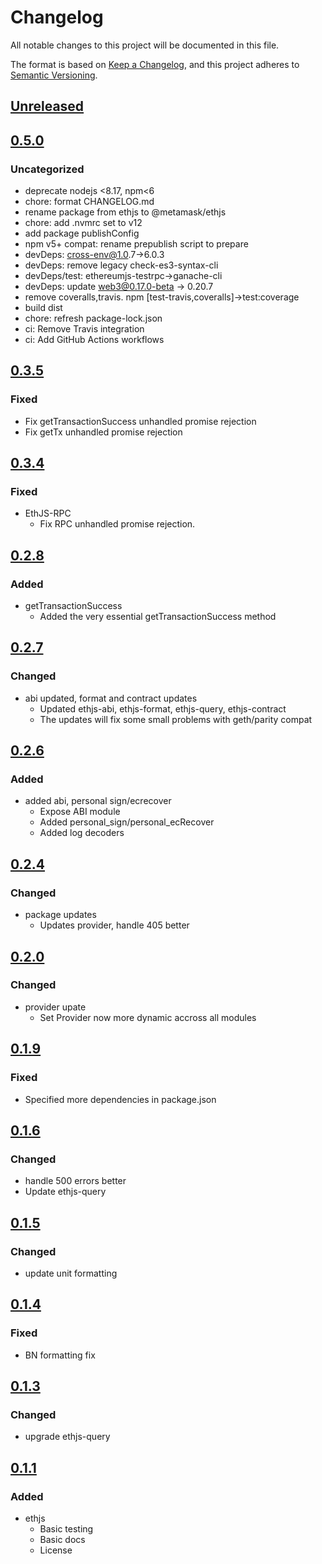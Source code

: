 # Changelog
All notable changes to this project will be documented in this file.

The format is based on [Keep a Changelog](https://keepachangelog.com/en/1.0.0/),
and this project adheres to [Semantic Versioning](https://semver.org/spec/v2.0.0.html).

## [Unreleased]

## [0.5.0]
### Uncategorized
- deprecate nodejs <8.17, npm<6
- chore: format CHANGELOG.md
- rename package from ethjs to @metamask/ethjs
- chore: add .nvmrc set to v12
- add package publishConfig
- npm v5+ compat: rename prepublish script to prepare
- devDeps: cross-env@1.0.7->6.0.3
- devDeps: remove legacy check-es3-syntax-cli
- devDeps/test: ethereumjs-testrpc->ganache-cli
- devDeps: update web3@0.17.0-beta -> 0.20.7
- remove coveralls,travis. npm [test-travis,coveralls]->test:coverage
- build dist
- chore: refresh package-lock.json
- ci: Remove Travis integration
- ci: Add GitHub Actions workflows

## [0.3.5]
### Fixed
- Fix getTransactionSuccess unhandled promise rejection
- Fix getTx unhandled promise rejection

## [0.3.4]
### Fixed
- EthJS-RPC
  - Fix RPC unhandled promise rejection.

## [0.2.8]
### Added
- getTransactionSuccess
  - Added the very essential getTransactionSuccess method

## [0.2.7]
### Changed
- abi updated, format and contract updates
  - Updated ethjs-abi, ethjs-format, ethjs-query, ethjs-contract
  - The updates will fix some small problems with geth/parity compat

## [0.2.6]
### Added
- added abi, personal sign/ecrecover
  - Expose ABI module
  - Added personal_sign/personal_ecRecover
  - Added log decoders

## [0.2.4]
### Changed
- package updates
  - Updates provider, handle 405 better

## [0.2.0]
### Changed
- provider upate
  - Set Provider now more dynamic accross all modules

## [0.1.9]
### Fixed
- Specified more dependencies in package.json

## [0.1.6]
### Changed
- handle 500 errors better
- Update ethjs-query

## [0.1.5]
### Changed
- update unit formatting

## [0.1.4]
### Fixed
- BN formatting fix

## [0.1.3]
### Changed
- upgrade ethjs-query

## [0.1.1]
### Added
- ethjs
  - Basic testing
  - Basic docs
  - License

[Unreleased]: https://github.com/MetaMask/ethjs/compare/v0.5.0...HEAD
[0.5.0]: https://github.com/MetaMask/ethjs/compare/v0.3.5...v0.5.0
[0.3.5]: https://github.com/MetaMask/ethjs/compare/v0.3.4...v0.3.5
[0.3.4]: https://github.com/MetaMask/ethjs/compare/v0.2.8...v0.3.4
[0.2.8]: https://github.com/MetaMask/ethjs/compare/v0.2.7...v0.2.8
[0.2.7]: https://github.com/MetaMask/ethjs/compare/v0.2.6...v0.2.7
[0.2.6]: https://github.com/MetaMask/ethjs/compare/v0.2.4...v0.2.6
[0.2.4]: https://github.com/MetaMask/ethjs/compare/v0.2.0...v0.2.4
[0.2.0]: https://github.com/MetaMask/ethjs/compare/v0.1.9...v0.2.0
[0.1.9]: https://github.com/MetaMask/ethjs/compare/v0.1.6...v0.1.9
[0.1.6]: https://github.com/MetaMask/ethjs/compare/v0.1.5...v0.1.6
[0.1.5]: https://github.com/MetaMask/ethjs/compare/v0.1.4...v0.1.5
[0.1.4]: https://github.com/MetaMask/ethjs/compare/v0.1.3...v0.1.4
[0.1.3]: https://github.com/MetaMask/ethjs/compare/v0.1.1...v0.1.3
[0.1.1]: https://github.com/MetaMask/ethjs/releases/tag/v0.1.1
